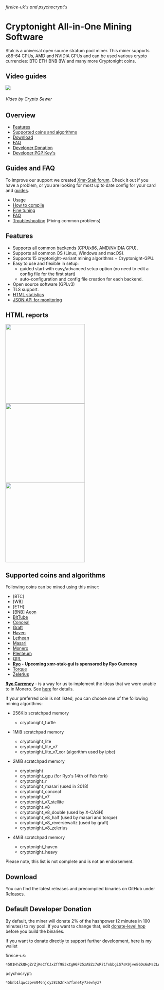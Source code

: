 ###### fireice-uk's and psychocrypt's
# Cryptonight All-in-One Mining Software

 Stak is a universal open source stratum pool miner. This miner supports x86-64 CPUs, AMD and NVIDIA GPUs and can be used various crypto currencies: BTC ETH BNB BW and many more Cryptonight coins.



## Video guides
[<img src="doc/_img/stak-yt-cover.jpg">](https://www.youtube.com/playlist?list=PLAhUkom29iGMFoN8pk91JA-oqvxlmJ5H8)
###### Video by Crypto Sewer

## Overview
* [Features](#features)
* [Supported coins and algorithms](#supported-coins-and-algorithms)
* [Download](#download)
* [FAQ](doc/FAQ.md)
* [Developer Donation](#default-developer-donation)
* [Developer PGP Key's](doc/pgp_keys.md)

## Guides and FAQ
To improve our support we created [Xmr-Stak forum](https://www.reddit.com/r/XmrStak). Check it out if you have a problem, or you are looking for most up to date config for your card and [guides](https://www.reddit.com/r/XmrStak/wiki/index).
* [Usage](doc/usage.md)
* [How to compile](doc/compile/compile.md)
* [Fine tuning](doc/tuning.md)
* [FAQ](doc/FAQ.md)
* [Troubleshooting](doc/troubleshooting.md) (Fixing common problems)

## Features

- Supports all common backends (CPU/x86, AMD/NVIDIA GPU).
- Supports all common OS (Linux, Windows and macOS).
- Supports 15 cryptonight-variant mining algorithms + Cryptonight-GPU.
- Easy to use and flexible in setup:
  - guided start with easy/advanced setup option (no need to edit a config file for the first start)
  - auto-configuration and config file creation for each backend.
- Open source software (GPLv3)
- TLS support.
- [HTML statistics](doc/usage.md#html-and-json-api-report-configuraton)
- [JSON API for monitoring](doc/usage.md#html-and-json-api-report-configuraton)

## HTML reports
  <img src="https://gist.githubusercontent.com/fireice-uk/2da301131ac01695ff79539a27b81d68/raw/4c09cdeee86f94df2e9dd86b927e64aded6184f5/xmr-stak-cpu-hashrate.png" width="260"> <img src="https://gist.githubusercontent.com/fireice-uk/2da301131ac01695ff79539a27b81d68/raw/4c09cdeee86f94df2e9dd86b927e64aded6184f5/xmr-stak-cpu-results.png" width="260"> <img src="https://gist.githubusercontent.com/fireice-uk/2da301131ac01695ff79539a27b81d68/raw/4c09cdeee86f94df2e9dd86b927e64aded6184f5/xmr-stak-cpu-connection.png" width="260">

## Supported coins and algorithms

Following coins can be mined using this miner:
- [BTC]
- [WB]
- [ETH]
- [BNB]
 [Aeon](http://www.aeon.cash)
- [BitTube](https://coin.bit.tube/)
- [Conceal](https://conceal.network)
- [Graft](https://www.graft.network)
- [Haven](https://havenprotocol.com)
- [Lethean](https://lethean.io)
- [Masari](https://getmasari.org)
- [Monero](https://getmonero.org)
- [Plenteum](https://www.plenteum.com/)
- [QRL](https://theqrl.org)
- **[Ryo](https://ryo-currency.com) - Upcoming xmr-stak-gui is sponsored by Ryo Currency**
- [Torque](https://torque.cash/)
- [Zelerius](https://zelerius.org/)

**[Ryo Currency](https://ryo-currency.com)** - is a way for us to implement the ideas that we were unable to in
Monero. See [here](https://github.com/fireice-uk/cryptonote-speedup-demo/) for details.

If your preferred coin is not listed, you can choose one of the following mining algorithms:
- 256Kib scratchpad memory
    - cryptonight_turtle
    
    
- 1MiB scratchpad memory
    - cryptonight_lite
    - cryptonight_lite_v7
    - cryptonight_lite_v7_xor (algorithm used by ipbc)
    
    
- 2MiB scratchpad memory
    - cryptonight
    - cryptonight_gpu (for Ryo's 14th of Feb fork)
    - cryptonight_r
    - cryptonight_masari (used in 2018)
    - cryptonight_conceal
    - cryptonight_v7
    - cryptonight_v7_stellite
    - cryptonight_v8
    - cryptonight_v8_double (used by X-CASH)
    - cryptonight_v8_half (used by masari and torque)
    - cryptonight_v8_reversewaltz (used by graft)
    - cryptonight_v8_zelerius
    
    
- 4MiB scratchpad memory
    - cryptonight_haven
    - cryptonight_heavy

Please note, this list is not complete and is not an endorsement.

## Download

You can find the latest releases and precompiled binaries on GitHub under [Releases](https://github.com/fireice-uk/xmr-stak/releases).

## Default Developer Donation

By default, the miner will donate 2% of the hashpower (2 minutes in 100 minutes) to my pool. If you want to change that, edit [donate-level.hpp](xmrstak/donate-level.hpp) before you build the binaries.

If you want to donate directly to support further development, here is my wallet

fireice-uk:
```
4581HhZkQHgZrZjKeCfCJxZff9E3xCgHGF25zABZz7oR71TnbbgiS7sK9jveE6Dx6uMs2LwszDuvQJgRZQotdpHt1fTdDhk
```

psychocrypt:
```
45bnb1lqwc3pvn046njcy38z62nkn7fxnety7zewhyz7
```
